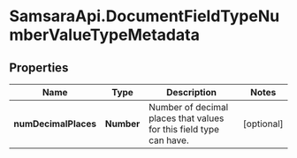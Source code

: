 # SamsaraApi.DocumentFieldTypeNumberValueTypeMetadata

## Properties
Name | Type | Description | Notes
------------ | ------------- | ------------- | -------------
**numDecimalPlaces** | **Number** | Number of decimal places that values for this field type can have. | [optional] 


